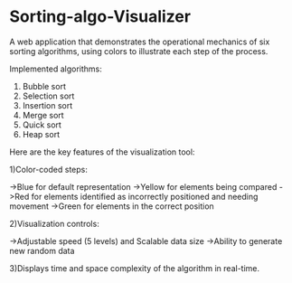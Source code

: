 # Sorting-algo-Visualizer
A web application that demonstrates the operational mechanics of six sorting algorithms, using colors to illustrate each step of the process.



Implemented algorithms:
1) Bubble sort
2) Selection sort
3) Insertion sort
4) Merge sort
5) Quick sort
6) Heap sort

Here are the key features of the visualization tool:

1)Color-coded steps:

->Blue for default representation
->Yellow for elements being compared
->Red for elements identified as incorrectly positioned and needing movement
->Green for elements in the correct position

2)Visualization controls:

->Adjustable speed (5 levels) and Scalable data size
->Ability to generate new random data

3)Displays time and space complexity of the algorithm in real-time.



